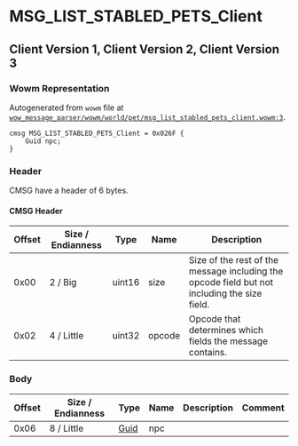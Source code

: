 # MSG_LIST_STABLED_PETS_Client

## Client Version 1, Client Version 2, Client Version 3

### Wowm Representation

Autogenerated from `wowm` file at [`wow_message_parser/wowm/world/pet/msg_list_stabled_pets_client.wowm:3`](https://github.com/gtker/wow_messages/tree/main/wow_message_parser/wowm/world/pet/msg_list_stabled_pets_client.wowm#L3).
```rust,ignore
cmsg MSG_LIST_STABLED_PETS_Client = 0x026F {
    Guid npc;
}
```
### Header

CMSG have a header of 6 bytes.

#### CMSG Header

| Offset | Size / Endianness | Type   | Name   | Description |
| ------ | ----------------- | ------ | ------ | ----------- |
| 0x00   | 2 / Big           | uint16 | size   | Size of the rest of the message including the opcode field but not including the size field.|
| 0x02   | 4 / Little        | uint32 | opcode | Opcode that determines which fields the message contains.|

### Body

| Offset | Size / Endianness | Type | Name | Description | Comment |
| ------ | ----------------- | ---- | ---- | ----------- | ------- |
| 0x06 | 8 / Little | [Guid](../types/packed-guid.md) | npc |  |  |

